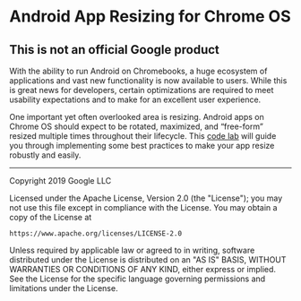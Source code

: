 # Android App Resizing for Chrome OS

## This is not an official Google product

With the ability to run Android on Chromebooks, a huge 
ecosystem of applications and vast new functionality 
is now available to users. While this is great news 
for developers, certain optimizations are required 
to meet usability expectations and to make for an 
excellent user experience. 

One important yet often overlooked area is resizing. 
Android apps on Chrome OS should expect to be rotated, 
maximized, and “free-form” resized multiple times 
throughout their lifecycle. This [code lab](https://codelabs.developers.google.com/codelabs/chromeos-resizing/index.html)
will guide you through implementing some best practices 
to make your app resize robustly and easily.


***

Copyright 2019 Google LLC

Licensed under the Apache License, Version 2.0 (the "License");
you may not use this file except in compliance with the License.
You may obtain a copy of the License at

    https://www.apache.org/licenses/LICENSE-2.0

Unless required by applicable law or agreed to in writing, software
distributed under the License is distributed on an "AS IS" BASIS,
WITHOUT WARRANTIES OR CONDITIONS OF ANY KIND, either express or implied.
See the License for the specific language governing permissions and
limitations under the License.